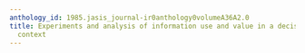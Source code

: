 ```yaml
---
anthology_id: 1985.jasis_journal-ir0anthology0volumeA36A2.0
title: Experiments and analysis of information use and value in a decision-making
  context
---
```

